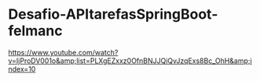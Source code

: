 # Desafio-APItarefasSpringBoot-felmanc
https://www.youtube.com/watch?v=IjProDV001o&amp;list=PLXgEZxxz0OfnBNJJQiQvJzqExs8Bc_OhH&amp;index=10

